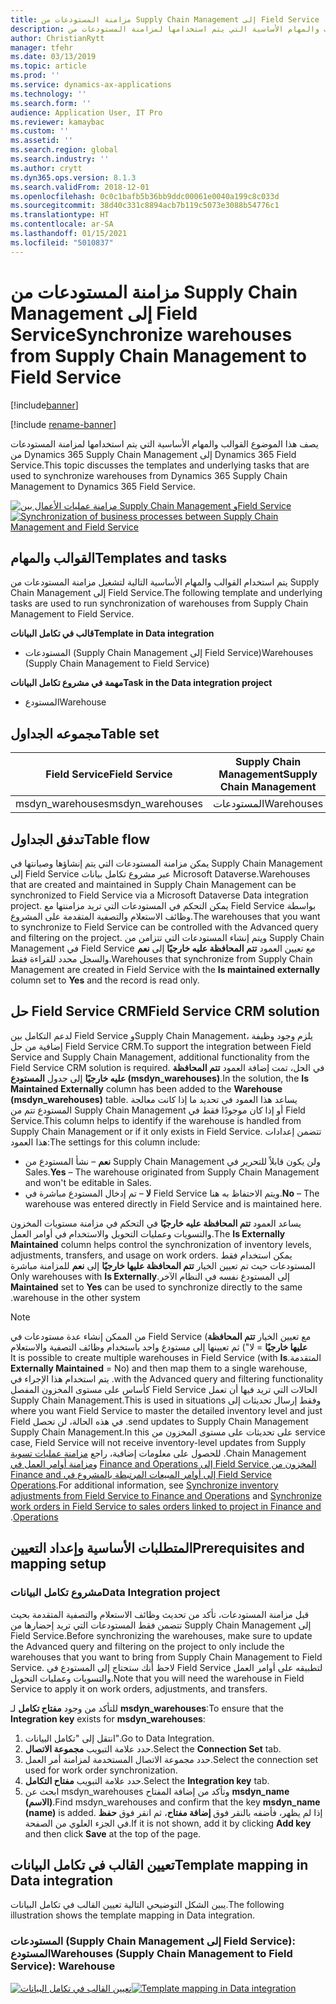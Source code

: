 ```yaml
---
title: مزامنة المستودعات من Supply Chain Management إلى Field Service
description: يصف هذا الموضوع القوالب والمهام الأساسية التي يتم استخدامها لمزامنة المستودعات من Dynamics 365 Supply Chain Management إلى Dynamics 365 Field Service.
author: ChristianRytt
manager: tfehr
ms.date: 03/13/2019
ms.topic: article
ms.prod: ''
ms.service: dynamics-ax-applications
ms.technology: ''
ms.search.form: ''
audience: Application User, IT Pro
ms.reviewer: kamaybac
ms.custom: ''
ms.assetid: ''
ms.search.region: global
ms.search.industry: ''
ms.author: crytt
ms.dyn365.ops.version: 8.1.3
ms.search.validFrom: 2018-12-01
ms.openlocfilehash: 0c0c1bafb5b36bb9ddc00061e0040a199c8c033d
ms.sourcegitcommit: 38d40c331c8894acb7b119c5073e3088b54776c1
ms.translationtype: HT
ms.contentlocale: ar-SA
ms.lasthandoff: 01/15/2021
ms.locfileid: "5010837"
---
```

# <a name="synchronize-warehouses-from-supply-chain-management-to-field-service"></a><span data-ttu-id="bd754-103">مزامنة المستودعات من Supply Chain Management إلى Field Service</span><span class="sxs-lookup"><span data-stu-id="bd754-103">Synchronize warehouses from Supply Chain Management to Field Service</span></span>

[!include[banner](../includes/banner.md)]

[!include [rename-banner](~/includes/cc-data-platform-banner.md)]

<span data-ttu-id="bd754-104">يصف هذا الموضوع القوالب والمهام الأساسية التي يتم استخدامها لمزامنة المستودعات من Dynamics 365 Supply Chain Management إلى Dynamics 365 Field Service.</span><span class="sxs-lookup"><span data-stu-id="bd754-104">This topic discusses the templates and underlying tasks that are used to synchronize warehouses from Dynamics 365 Supply Chain Management to Dynamics 365 Field Service.</span></span>

<span data-ttu-id="bd754-105">[![مزامنة عمليات الأعمال بين Supply Chain Management وField Service](./media/FSWarehouseOW.png)](./media/FSWarehouseOW.png)</span><span class="sxs-lookup"><span data-stu-id="bd754-105">[![Synchronization of business processes between Supply Chain Management and Field Service](./media/FSWarehouseOW.png)](./media/FSWarehouseOW.png)</span></span>

## <a name="templates-and-tasks"></a><span data-ttu-id="bd754-106">القوالب والمهام</span><span class="sxs-lookup"><span data-stu-id="bd754-106">Templates and tasks</span></span>
<span data-ttu-id="bd754-107">يتم استخدام القوالب والمهام الأساسية التالية لتشغيل مزامنة المستودعات من Supply Chain Management إلى Field Service.</span><span class="sxs-lookup"><span data-stu-id="bd754-107">The following template and underlying tasks are used to run synchronization of warehouses from Supply Chain Management to Field Service.</span></span>

<span data-ttu-id="bd754-108">**قالب في تكامل البيانات**</span><span class="sxs-lookup"><span data-stu-id="bd754-108">**Template in Data integration**</span></span>
- <span data-ttu-id="bd754-109">المستودعات (Supply Chain Management إلى Field Service)</span><span class="sxs-lookup"><span data-stu-id="bd754-109">Warehouses (Supply Chain Management to Field Service)</span></span>

<span data-ttu-id="bd754-110">**مهمة في مشروع تكامل البيانات**</span><span class="sxs-lookup"><span data-stu-id="bd754-110">**Task in the Data integration project**</span></span>
- <span data-ttu-id="bd754-111">المستودع</span><span class="sxs-lookup"><span data-stu-id="bd754-111">Warehouse</span></span>

## <a name="table-set"></a><span data-ttu-id="bd754-112">مجموعه الجداول</span><span class="sxs-lookup"><span data-stu-id="bd754-112">Table set</span></span>
| <span data-ttu-id="bd754-113">Field Service</span><span class="sxs-lookup"><span data-stu-id="bd754-113">Field Service</span></span>    | <span data-ttu-id="bd754-114">Supply Chain Management</span><span class="sxs-lookup"><span data-stu-id="bd754-114">Supply Chain Management</span></span>                 |
|------------------|----------------------------------------|
| <span data-ttu-id="bd754-115">msdyn_warehouses</span><span class="sxs-lookup"><span data-stu-id="bd754-115">msdyn_warehouses</span></span> | <span data-ttu-id="bd754-116">المستودعات</span><span class="sxs-lookup"><span data-stu-id="bd754-116">Warehouses</span></span>                             |

## <a name="table-flow"></a><span data-ttu-id="bd754-117">تدفق الجداول</span><span class="sxs-lookup"><span data-stu-id="bd754-117">Table flow</span></span>
<span data-ttu-id="bd754-118">يمكن مزامنة المستودعات التي يتم إنشاؤها وصيانتها في Supply Chain Management إلى Field Service عبر مشروع تكامل بيانات Microsoft Dataverse.</span><span class="sxs-lookup"><span data-stu-id="bd754-118">Warehouses that are created and maintained in Supply Chain Management can be synchronized to Field Service via a Microsoft Dataverse Data integration project.</span></span> <span data-ttu-id="bd754-119">يمكن التحكم في المستودعات التي تريد مزامنتها مع Field Service بواسطة وظائف الاستعلام والتصفية المتقدمة على المشروع.</span><span class="sxs-lookup"><span data-stu-id="bd754-119">The warehouses that you want to synchronize to Field Service can be controlled with the Advanced query and filtering on the project.</span></span> <span data-ttu-id="bd754-120">ويتم إنشاء المستودعات التي تتزامن من Supply Chain Management في Field Service مع تعيين العمود **تتم المحافظة عليه خارجيًا‬** إلى **نعم** والسجل محدد للقراءة فقط.</span><span class="sxs-lookup"><span data-stu-id="bd754-120">Warehouses that synchronize from Supply Chain Management are created in Field Service with the **Is maintained externally** column set to **Yes** and the record is read only.</span></span>

## <a name="field-service-crm-solution"></a><span data-ttu-id="bd754-121">حل Field Service CRM</span><span class="sxs-lookup"><span data-stu-id="bd754-121">Field Service CRM solution</span></span>
<span data-ttu-id="bd754-122">لدعم التكامل بين Field Service وSupply Chain Management، يلزم وجود وظيفة إضافية من حل Field Service CRM.</span><span class="sxs-lookup"><span data-stu-id="bd754-122">To support the integration between Field Service and Supply Chain Management, additional functionality from the Field Service CRM solution is required.</span></span> <span data-ttu-id="bd754-123">في الحل، تمت إضافة العمود **تتم المحافظة عليه خارجيًا** إلى جدول **المستودع (msdyn_warehouses)**.</span><span class="sxs-lookup"><span data-stu-id="bd754-123">In the solution, the **Is Maintained Externally** column has been added to the **Warehouse (msdyn_warehouses)** table.</span></span> <span data-ttu-id="bd754-124">يساعد هذا العمود في تحديد ما إذا كانت معالجة المستودع تتم من Supply Chain Management أو إذا كان موجودًا فقط في Field Service.</span><span class="sxs-lookup"><span data-stu-id="bd754-124">This column helps to identify if the warehouse is handled from Supply Chain Management or if it only exists in Field Service.</span></span> <span data-ttu-id="bd754-125">تتضمن إعدادات هذا العمود:</span><span class="sxs-lookup"><span data-stu-id="bd754-125">The settings for this column include:</span></span>
- <span data-ttu-id="bd754-126">**نعم** – نشأ المستودع من Supply Chain Management ولن يكون قابلاً للتحرير في Sales.</span><span class="sxs-lookup"><span data-stu-id="bd754-126">**Yes** – The warehouse originated from Supply Chain Management and won't be editable in Sales.</span></span>
- <span data-ttu-id="bd754-127">**لا** – تم إدخال المستودع مباشرة في Field Service ويتم الاحتفاظ به هنا.</span><span class="sxs-lookup"><span data-stu-id="bd754-127">**No** – The warehouse was entered directly in Field Service and is maintained here.</span></span>

<span data-ttu-id="bd754-128">يساعد العمود **تتم المحافظة عليه خارجيًا** في التحكم في مزامنة مستويات المخزون والتسويات وعمليات التحويل والاستخدام في أوامر العمل.</span><span class="sxs-lookup"><span data-stu-id="bd754-128">The **Is Externally Maintained** column helps control the synchronization of inventory levels, adjustments, transfers, and usage on work orders.</span></span> <span data-ttu-id="bd754-129">يمكن استخدام فقط المستودعات حيث تم تعيين الخيار **تتم المحافظة عليها خارجيًا‬‏‫** إلى **نعم** للمزامنة مباشرة إلى المستودع نفسه في النظام الآخر.</span><span class="sxs-lookup"><span data-stu-id="bd754-129">Only warehouses with **Is Externally Maintained** set to **Yes** can be used to synchronize directly to the same warehouse in the other system.</span></span> 

> [!NOTE]
> <span data-ttu-id="bd754-130">من الممكن إنشاء عدة مستودعات في Field Service (مع تعيين الخيار **تتم المحافظة عليها خارجيًا‬‏‫** = لا") ثم تعيينها إلى مستودع واحد باستخدام وظائف التصفية والاستعلام المتقدمة.</span><span class="sxs-lookup"><span data-stu-id="bd754-130">It is possible to create multiple warehouses in Field Service (with **Is Externally Maintained** = No) and then map them to a single warehouse, with the Advanced query and filtering functionality.</span></span> <span data-ttu-id="bd754-131">يتم استخدام هذا الإجراء في الحالات التي تريد فيها أن تعمل Field Service كأساس على مستوى المخزون المفصل وفقط إرسال تحديثات إلى Supply Chain Management.</span><span class="sxs-lookup"><span data-stu-id="bd754-131">This is used in situations where you want Field Service to master the detailed inventory level and just send updates to Supply Chain Management.</span></span> <span data-ttu-id="bd754-132">في هذه الحالة، لن تحصل Field service على تحديثات على مستوى المخزون من Supply Chain Management.</span><span class="sxs-lookup"><span data-stu-id="bd754-132">In this case, Field Service will not receive inventory-level updates from Supply Chain Management.</span></span> <span data-ttu-id="bd754-133">للحصول على معلومات إضافية، راجع [مزامنة عمليات تسوية المخزون من Field Service إلى Finance and Operations](https://docs.microsoft.com/dynamics365/unified-operations/supply-chain/sales-marketing/synchronize-inventory-adjustments) و[مزامنة أوامر العمل في Field Service إلى أوامر المبيعات المرتبطة بالمشروع في Finance and Operations](https://docs.microsoft.com/dynamics365/unified-operations/supply-chain/sales-marketing/field-service-work-order).</span><span class="sxs-lookup"><span data-stu-id="bd754-133">For additional information, see [Synchronize inventory adjustments from Field Service to Finance and Operations](https://docs.microsoft.com/dynamics365/unified-operations/supply-chain/sales-marketing/synchronize-inventory-adjustments) and [Synchronize work orders in Field Service to sales orders linked to project in Finance and Operations](https://docs.microsoft.com/dynamics365/unified-operations/supply-chain/sales-marketing/field-service-work-order).</span></span>

## <a name="prerequisites-and-mapping-setup"></a><span data-ttu-id="bd754-134">المتطلبات الأساسية وإعداد التعيين</span><span class="sxs-lookup"><span data-stu-id="bd754-134">Prerequisites and mapping setup</span></span>
### <a name="data-integration-project"></a><span data-ttu-id="bd754-135">مشروع تكامل البيانات</span><span class="sxs-lookup"><span data-stu-id="bd754-135">Data Integration project</span></span>
<span data-ttu-id="bd754-136">قبل مزامنة المستودعات، تأكد من تحديث وظائف الاستعلام والتصفية المتقدمة بحيث تتضمن فقط المستودعات التي تريد إحضارها من Supply Chain Management إلى Field Service.</span><span class="sxs-lookup"><span data-stu-id="bd754-136">Before synchronizing the warehouses, make sure to update the Advanced query and filtering on the project to only include the warehouses that you want to bring from Supply Chain Management to Field Service.</span></span> <span data-ttu-id="bd754-137">لاحظ أنك ستحتاج إلى المستودع في Field Service لتطبيقه على أوامر العمل والتسويات وعمليات التحويل.</span><span class="sxs-lookup"><span data-stu-id="bd754-137">Note that you will need the warehouse in Field Service to apply it on work orders, adjustments, and transfers.</span></span>  

<span data-ttu-id="bd754-138">للتأكد من وجود **مفتاح تكامل** لـ **msdyn_warehouses**:</span><span class="sxs-lookup"><span data-stu-id="bd754-138">To ensure that the **Integration key** exists for **msdyn_warehouses**:</span></span>
1. <span data-ttu-id="bd754-139">انتقل إلى "تكامل البيانات".</span><span class="sxs-lookup"><span data-stu-id="bd754-139">Go to Data Integration.</span></span>
2. <span data-ttu-id="bd754-140">حدد علامة التبويب **مجموعة الاتصال**.</span><span class="sxs-lookup"><span data-stu-id="bd754-140">Select the **Connection Set** tab.</span></span>
3. <span data-ttu-id="bd754-141">حدد مجموعة الاتصال المستخدمة لمزامنة أمر العمل.</span><span class="sxs-lookup"><span data-stu-id="bd754-141">Select the connection set used for work order synchronization.</span></span>
4. <span data-ttu-id="bd754-142">حدد علامة التبويب **مفتاح التكامل**.</span><span class="sxs-lookup"><span data-stu-id="bd754-142">Select the **Integration key** tab.</span></span>
5. <span data-ttu-id="bd754-143">ابحث عن msdyn_warehouses وتأكد من إضافة المفتاح **msdyn_name (الاسم)**.</span><span class="sxs-lookup"><span data-stu-id="bd754-143">Find msdyn_warehouses and confirm that the key **msdyn_name (name)** is added.</span></span> <span data-ttu-id="bd754-144">إذا لم يظهر، فأضفه بالنقر فوق **إضافة مفتاح**، ثم انقر فوق **حفظ** في الجزء العلوي من الصفحة.</span><span class="sxs-lookup"><span data-stu-id="bd754-144">If it is not shown, add it by clicking **Add key** and then click **Save** at the top of the page.</span></span>

## <a name="template-mapping-in-data-integration"></a><span data-ttu-id="bd754-145">تعيين القالب في تكامل البيانات</span><span class="sxs-lookup"><span data-stu-id="bd754-145">Template mapping in Data integration</span></span>

<span data-ttu-id="bd754-146">يبين الشكل التوضيحي التالية تعيين القالب في تكامل البيانات.</span><span class="sxs-lookup"><span data-stu-id="bd754-146">The following illustration shows the template mapping in Data integration.</span></span>

### <a name="warehouses-supply-chain-management-to-field-service-warehouse"></a><span data-ttu-id="bd754-147">المستودعات (Supply Chain Management إلى Field Service): المستودع</span><span class="sxs-lookup"><span data-stu-id="bd754-147">Warehouses (Supply Chain Management to Field Service): Warehouse</span></span>

<span data-ttu-id="bd754-148">[![تعيين القالب في تكامل البيانات](./media/Warehouse1.png)](./media/Warehouse1.png)</span><span class="sxs-lookup"><span data-stu-id="bd754-148">[![Template mapping in Data integration](./media/Warehouse1.png)](./media/Warehouse1.png)</span></span>
